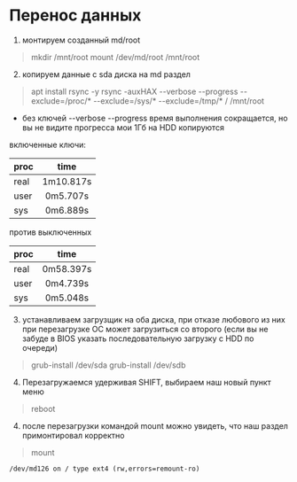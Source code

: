 # Перенос данных
1. монтируем созданный md/root
  > mkdir /mnt/root
  > mount /dev/md/root /mnt/root

2. копируем данные с sda диска на md раздел
  > apt install rsync -y
  > rsync -auxHAX --verbose --progress --exclude=/proc/* --exclude=/sys/* --exclude=/tmp/* / /mnt/root

  - без ключей --verbose --progress время выполнения сокращается, но вы не видите прогресса
мои 1Гб на HDD копируются

включенные ключи:

| proc |   time     |
|:-----|:----------:|
| real |	1m10.817s |
| user |  0m5.707s  |
| sys	 |  0m6.889s  |

против выключенных

| proc |   time     |
|:-----|:----------:|
| real |  0m58.397s |
| user |	0m4.739s  |
| sys	 |  0m5.048s  |

3. устанавливаем загрузщик на оба диска, при отказе любового из них при перезагрузке ОС может загрузиться со второго (если вы не забуде в BIOS указать последовательную загрузку с HDD по очереди)
  > grub-install /dev/sda
  > grub-install /dev/sdb

4. Перезагружаемся удерживая SHIFT, выбираем наш новый пункт меню
  > reboot


4. после перезагрузки командой mount можно увидеть, что наш раздел примонтировал корректно
  > mount

```
/dev/md126 on / type ext4 (rw,errors=remount-ro)
```
